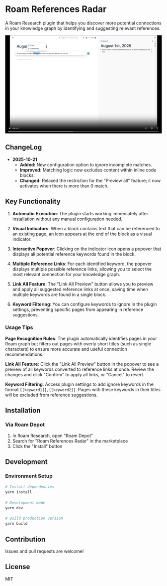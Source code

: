 # Roam References Radar

A Roam Research plugin that helps you discover more potential connections in your knowledge graph by identifying and suggesting relevant references.
 


[![](https://raw.githubusercontent.com/dive2Pro/roam-references-radar/refs/heads/main/assets/demo.png)](https://github.com/user-attachments/assets/5727d9dc-5603-4973-ba23-43f41bdb6d5d)

## ChangeLog

- **2025-10-21**
  - **Added:** New configuration option to ignore incomplete matches.
  - **Improved:** Matching logic now excludes content within inline code blocks.
  - **Changed:** Relaxed the restriction for the "Preview all" feature; it now activates when there is more than 0 match.

## Key Functionality

1. **Automatic Execution**: The plugin starts working immediately after installation without any manual configuration needed.

2. **Visual Indicators**: When a block contains text that can be referenced to an existing page, an icon appears at the end of the block as a visual indicator.

3. **Interactive Popover**: Clicking on the indicator icon opens a popover that displays all potential reference keywords found in the block.

4. **Multiple Reference Links**: For each identified keyword, the popover displays multiple possible reference links, allowing you to select the most relevant connection for your knowledge graph.

5. **Link All Feature**: The "Link All Preview" button allows you to preview and apply all suggested reference links at once, saving time when multiple keywords are found in a single block.

6. **Keyword Filtering**: You can configure keywords to ignore in the plugin settings, preventing specific pages from appearing in reference suggestions.


### Usage Tips

**Page Recognition Rules**: The plugin automatically identifies pages in your Roam graph but filters out pages with overly short titles (such as single characters) to ensure more accurate and useful connection recommendations.

**Link All Feature**: Click the "Link All Preview" button in the popover to see a preview of all keywords converted to reference links at once. Review the changes and click "Confirm" to apply all links, or "Cancel" to revert.

**Keyword Filtering**: Access plugin settings to add ignore keywords in the format `[[keyword1]],[[keyword2]]`. Pages with these keywords in their titles will be excluded from reference suggestions.


## Installation

### Via Roam Depot

1. In Roam Research, open "Roam Depot"
2. Search for "Roam References Radar" in the marketplace
3. Click the "Install" button


## Development

### Environment Setup

```bash
# Install dependencies
yarn install

# Development mode
yarn dev

# Build production version
yarn build
```


## Contribution

Issues and pull requests are welcome!

## License

MIT
